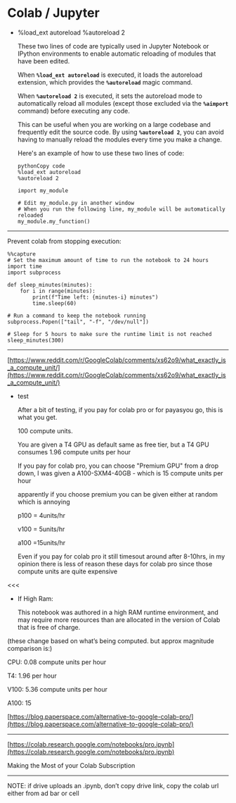 # Colab / Jupyter

- %load_ext autoreload
%autoreload 2
    
    These two lines of code are typically used in Jupyter Notebook or IPython environments to enable automatic reloading of modules that have been edited.
    
    When **`%load_ext autoreload`** is executed, it loads the autoreload extension, which provides the **`%autoreload`** magic command.
    
    When **`%autoreload 2`** is executed, it sets the autoreload mode to automatically reload all modules (except those excluded via the **`%aimport`** command) before executing any code.
    
    This can be useful when you are working on a large codebase and frequently edit the source code. By using **`%autoreload 2`**, you can avoid having to manually reload the modules every time you make a change.
    
    Here's an example of how to use these two lines of code:
    
    ```
    pythonCopy code
    %load_ext autoreload
    %autoreload 2
    
    import my_module
    
    # Edit my_module.py in another window
    # When you run the following line, my_module will be automatically reloaded
    my_module.my_function()
    
    ```
    

---

Prevent colab from stopping execution:

```
%%capture
# Set the maximum amount of time to run the notebook to 24 hours
import time
import subprocess

def sleep_minutes(minutes):
    for i in range(minutes):
        print(f"Time left: {minutes-i} minutes")
        time.sleep(60)

# Run a command to keep the notebook running
subprocess.Popen(["tail", "-f", "/dev/null"])

# Sleep for 5 hours to make sure the runtime limit is not reached
sleep_minutes(300)
```

---

[https://www.reddit.com/r/GoogleColab/comments/xs62o9/what_exactly_is_a_compute_unit/](https://www.reddit.com/r/GoogleColab/comments/xs62o9/what_exactly_is_a_compute_unit/)

- test
    
    After a bit of testing, if you pay for colab pro or for payasyou go, this is what you get.
    
    100 compute units.
    
    You are given a T4 GPU as default same as free tier, but a T4 GPU consumes 1.96 compute units per hour
    
    If you pay for colab pro, you can choose "Premium GPU" from a drop down, I was given a A100-SXM4-40GB - which is 15 compute units per hour
    
    apparently if you choose premium you can be given either at random which is annoying
    
    p100 = 4units/hr
    
    v100 = 5units/hr
    
    a100 =15units/hr
    
    Even if you pay for colab pro it still timesout around after 8-10hrs, in my opinion there is less of reason these days for colab pro since those compute units are quite expensive
    

<<<

- If High Ram:
    
    This notebook was authored in a high RAM runtime environment, and may require more resources than are allocated in the version of Colab that is free of charge.
    

(these change based on what’s being computed. but approx magnitude comparison is:)

CPU: 0.08 compute units per hour

T4: 1.96 per hour

V100: 5.36 compute units per hour

A100: 15

[https://blog.paperspace.com/alternative-to-google-colab-pro/](https://blog.paperspace.com/alternative-to-google-colab-pro/)

---

[https://colab.research.google.com/notebooks/pro.ipynb](https://colab.research.google.com/notebooks/pro.ipynb)

Making the Most of your Colab Subscription

---

NOTE: if drive uploads an .ipynb, don’t copy drive link, copy the colab url either from ad bar or cell